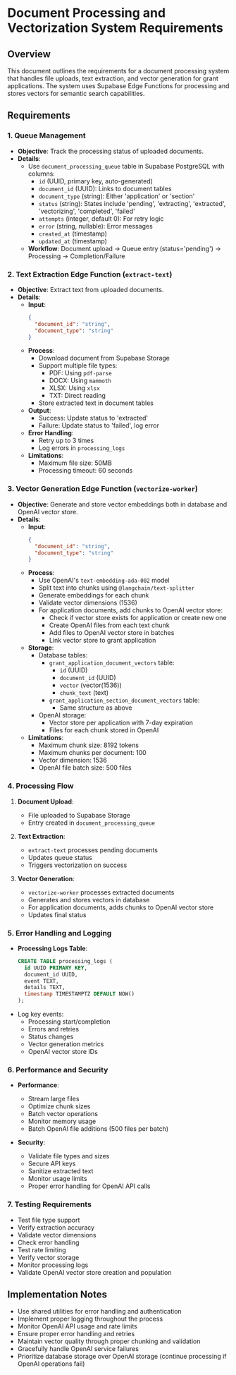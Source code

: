 # Document Processing and Vectorization System Requirements

## Overview
This document outlines the requirements for a document processing system that handles file uploads, text extraction, and vector generation for grant applications. The system uses Supabase Edge Functions for processing and stores vectors for semantic search capabilities.

## Requirements

### 1. Queue Management
- **Objective**: Track the processing status of uploaded documents.
- **Details**:
  - Use `document_processing_queue` table in Supabase PostgreSQL with columns:
    - `id` (UUID, primary key, auto-generated)
    - `document_id` (UUID): Links to document tables
    - `document_type` (string): Either 'application' or 'section'
    - `status` (string): States include 'pending', 'extracting', 'extracted', 'vectorizing', 'completed', 'failed'
    - `attempts` (integer, default 0): For retry logic
    - `error` (string, nullable): Error messages
    - `created_at` (timestamp)
    - `updated_at` (timestamp)
  - **Workflow**: Document upload → Queue entry (status='pending') → Processing → Completion/Failure

### 2. Text Extraction Edge Function (`extract-text`)
- **Objective**: Extract text from uploaded documents.
- **Details**:
  - **Input**: 
    ```json
    {
      "document_id": "string",
      "document_type": "string"
    }
    ```
  - **Process**:
    - Download document from Supabase Storage
    - Support multiple file types:
      - PDF: Using `pdf-parse`
      - DOCX: Using `mammoth`
      - XLSX: Using `xlsx`
      - TXT: Direct reading
    - Store extracted text in document tables
  - **Output**:
    - Success: Update status to 'extracted'
    - Failure: Update status to 'failed', log error
  - **Error Handling**:
    - Retry up to 3 times
    - Log errors in `processing_logs`
  - **Limitations**:
    - Maximum file size: 50MB
    - Processing timeout: 60 seconds

### 3. Vector Generation Edge Function (`vectorize-worker`)
- **Objective**: Generate and store vector embeddings both in database and OpenAI vector store.
- **Details**:
  - **Input**:
    ```json
    {
      "document_id": "string",
      "document_type": "string"
    }
    ```
  - **Process**:
    - Use OpenAI's `text-embedding-ada-002` model
    - Split text into chunks using `@langchain/text-splitter`
    - Generate embeddings for each chunk
    - Validate vector dimensions (1536)
    - For application documents, add chunks to OpenAI vector store:
      - Check if vector store exists for application or create new one
      - Create OpenAI files from each text chunk
      - Add files to OpenAI vector store in batches
      - Link vector store to grant application
  - **Storage**:
    - Database tables:
      - `grant_application_document_vectors` table:
        - `id` (UUID)
        - `document_id` (UUID)
        - `vector` (vector(1536))
        - `chunk_text` (text)
      - `grant_application_section_document_vectors` table:
        - Same structure as above
    - OpenAI storage:
      - Vector store per application with 7-day expiration
      - Files for each chunk stored in OpenAI
  - **Limitations**:
    - Maximum chunk size: 8192 tokens
    - Maximum chunks per document: 100
    - Vector dimension: 1536
    - OpenAI file batch size: 500 files

### 4. Processing Flow
1. **Document Upload**:
   - File uploaded to Supabase Storage
   - Entry created in `document_processing_queue`

2. **Text Extraction**:
   - `extract-text` processes pending documents
   - Updates queue status
   - Triggers vectorization on success

3. **Vector Generation**:
   - `vectorize-worker` processes extracted documents
   - Generates and stores vectors in database
   - For application documents, adds chunks to OpenAI vector store
   - Updates final status

### 5. Error Handling and Logging
- **Processing Logs Table**:
  ```sql
  CREATE TABLE processing_logs (
    id UUID PRIMARY KEY,
    document_id UUID,
    event TEXT,
    details TEXT,
    timestamp TIMESTAMPTZ DEFAULT NOW()
  );
  ```
- Log key events:
  - Processing start/completion
  - Errors and retries
  - Status changes
  - Vector generation metrics
  - OpenAI vector store IDs

### 6. Performance and Security
- **Performance**:
  - Stream large files
  - Optimize chunk sizes
  - Batch vector operations
  - Monitor memory usage
  - Batch OpenAI file additions (500 files per batch)

- **Security**:
  - Validate file types and sizes
  - Secure API keys
  - Sanitize extracted text
  - Monitor usage limits
  - Proper error handling for OpenAI API calls

### 7. Testing Requirements
- Test file type support
- Verify extraction accuracy
- Validate vector dimensions
- Check error handling
- Test rate limiting
- Verify vector storage
- Monitor processing logs
- Validate OpenAI vector store creation and population

## Implementation Notes
- Use shared utilities for error handling and authentication
- Implement proper logging throughout the process
- Monitor OpenAI API usage and rate limits
- Ensure proper error handling and retries
- Maintain vector quality through proper chunking and validation
- Gracefully handle OpenAI service failures
- Prioritize database storage over OpenAI storage (continue processing if OpenAI operations fail)
